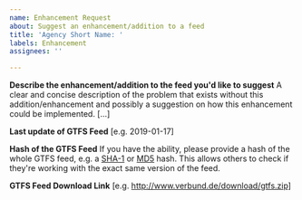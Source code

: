 ```yaml
---
name: Enhancement Request
about: Suggest an enhancement/addition to a feed
title: 'Agency Short Name: '
labels: Enhancement
assignees: ''

---
```


**Describe the enhancement/addition to the feed you'd like to suggest**
A clear and concise description of the problem that exists without this addition/enhancement and possibly a suggestion on how this enhancement could be implemented.  [...]

**Last update of GTFS Feed**
[e.g. 2019-01-17]

**Hash of the GTFS Feed**
If you have the ability, please provide a hash of the whole GTFS feed, e.g. a [SHA-1](https://en.wikipedia.org/wiki/SHA-1) or [MD5](https://en.wikipedia.org/wiki/MD5) hash. This allows others to check if they're working with the exact same version of the feed.

**GTFS Feed Download Link**
[e.g. http://www.verbund.de/download/gtfs.zip]
